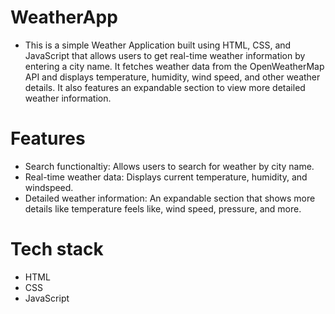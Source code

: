 # WeatherApp

  - This is a simple Weather Application built using HTML, CSS, and JavaScript that allows users to get real-time weather information by entering a city name. It fetches weather data from the OpenWeatherMap API and displays temperature, humidity, wind speed, and other weather details. It also features an expandable section to view more detailed weather information.

# Features

  - Search functionaltiy: Allows users to search for weather by city name.
  - Real-time weather data: Displays current temperature, humidity, and windspeed.
  - Detailed weather information: An expandable section that shows more details like temperature feels like, wind speed, pressure, and more.

# Tech stack

  - HTML
  - CSS
  - JavaScript
  
